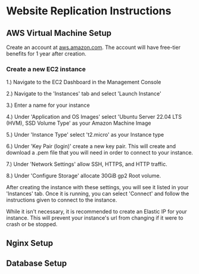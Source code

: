 # Website Replication Instructions
## AWS Virtual Machine Setup
Create an account at [aws.amazon.com](https://aws.amazon.com/).
The account will have free-tier benefits for 1 year after creation.
### Create a new EC2 instance
1.) Navigate to the EC2 Dashboard in the Management Console

2.) Navigate to the 'Instances' tab and select 'Launch Instance'

3.) Enter a name for your instance

4.) Under 'Application and OS Images' select 'Ubuntu Server 22.04 LTS (HVM), SSD Volume Type' as your Amazon Machine Image

5.) Under 'Instance Type' select 't2.micro' as your Instance type

6.) Under 'Key Pair (login)' create a new key pair. This will create and download a .pem file that you will need in order to connect to your instance.

7.) Under 'Network Settings' allow SSH, HTTPS, and HTTP traffic.

8.) Under 'Configure Storage' allocate 30GiB gp2 Root volume.

After creating the instance with these settings, you will see it listed in your 'Instances' tab. Once it is running, you can select 'Connect' and follow the instructions given to connect to the instance.

While it isn't necessary, it is recommended to create an Elastic IP for your instance. This will prevent your instance's url from changing if it were to crash or be stopped.

## Nginx Setup

## Database Setup
